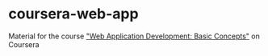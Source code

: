 # coursera-web-app
Material for the course ["Web Application Development: Basic Concepts"](https://www.coursera.org/learn/web-app) on Coursera
